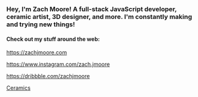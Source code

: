 ### Hey, I'm Zach Moore! A full-stack JavaScript developer, ceramic artist, 3D designer, and more. I'm constantly making and trying new things!

#### Check out my stuff around the web:

https://zachjmoore.com

https://www.instagram.com/zach.jmoore

https://dribbble.com/zachjmoore

[Ceramics](https://photos.app.goo.gl/4Ec2BH4bYmi57Qj98)

<!--
**ZachJMoore/zachjmoore** is a ✨ _special_ ✨ repository because its `README.md` (this file) appears on your GitHub profile.

Here are some ideas to get you started:

- 🔭 I’m currently working on ...
- 🌱 I’m currently learning ...
- 👯 I’m looking to collaborate on ...
- 🤔 I’m looking for help with ...
- 💬 Ask me about ...
- 📫 How to reach me: ...
- 😄 Pronouns: ...
- ⚡ Fun fact: ...
-->
